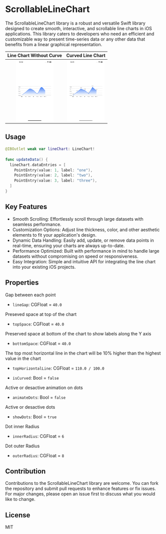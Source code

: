 # ScrollableLineChart

The ScrollableLineChart library is a robust and versatile Swift library designed to create smooth, interactive, and scrollable line charts in iOS applications. This library caters to developers who need an efficient and customizable way to present time-series data or any other data that benefits from a linear graphical representation.

 Line Chart Without Curve | Curved Line Chart
:-------------------------:|:-------------------------:|
<img src="./Images/Simulator Screen Shot - iPhone 14 - 2023-11-15 at 22.24.45.png" width="120" height="195"> | <img src="./Images/Simulator Screen Shot - iPhone 14 - 2023-11-15 at 22.25.03.png" width="120" height="195"> 

## Usage

```swift
@IBOutlet weak var lineChart: LineChart!

func updateData() {
  lineChart.dataEntries = [
    PointEntry(value: 1, label: "one"),
    PointEntry(value: 2, label: "two"),
    PointEntry(value: 3, label: "three"),
  ]
}
```

## Key Features
- Smooth Scrolling: Effortlessly scroll through large datasets with seamless performance.
- Customization Options: Adjust line thickness, color, and other aesthetic elements to fit your application's design.
- Dynamic Data Handling: Easily add, update, or remove data points in real-time, ensuring your charts are always up-to-date.
- Performance Optimized: Built with performance in mind to handle large datasets without compromising on speed or responsiveness.
- Easy Integration: Simple and intuitive API for integrating the line chart into your existing iOS projects.

## Properties

Gap between each point
- `lineGap`: CGFloat = `40.0`

Preseved space at top of the chart
- `topSpace`: CGFloat = `40.0`
    
Preserved space at bottom of the chart to show labels along the Y axis
- `bottomSpace`: CGFloat = `40.0`
    
The top most horizontal line in the chart will be 10% higher than the highest value in the chart
- `topHorizontalLine`: CGFloat = `110.0 / 100.0`
    
- `isCurved`: Bool = `false`

Active or desactive animation on dots
- `animateDots`: Bool = `false`

Active or desactive dots
- `showDots`: Bool = `true`

Dot inner Radius
- `innerRadius`: CGFloat = `6`

Dot outer Radius
- `outerRadius`: CGFloat = `8`

## Contribution
Contributions to the ScrollableLineChart library are welcome. You can fork the repository and submit pull requests to enhance features or fix issues. For major changes, please open an issue first to discuss what you would like to change.

## License

MIT

